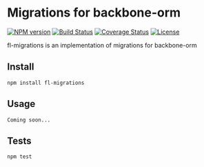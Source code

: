 # Migrations for backbone-orm

[![NPM version](https://img.shields.io/npm/v/fl-migrations.svg?style=flat)](https://www.npmjs.org/package/fl-migrations)
[![Build Status](https://travis-ci.org/dsullivan7/fl-migrations.svg?branch=master)](https://travis-ci.org/dsullivan7/fl-migrations)
[![Coverage Status](https://img.shields.io/coveralls/dsullivan7/fl-migrations.svg)](https://coveralls.io/r/dsullivan7/fl-migrations?branch=master)
[![License](https://img.shields.io/npm/l/jfs.svg)](https://github.com/dsullivan7/fl-migrations/blob/master/LICENSE)

fl-migrations is an implementation of migrations for backbone-orm

## Install
```
npm install fl-migrations
```

## Usage
```
Coming soon...
```

## Tests
```
npm test
```
